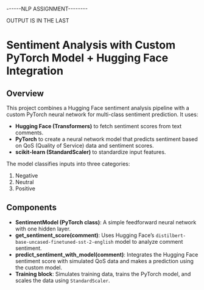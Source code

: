 ------NLP ASSIGNMENT--------


OUTPUT IS IN THE LAST















































Sentiment Analysis with Custom PyTorch Model + Hugging Face Integration
=======================================================================

Overview
--------
This project combines a Hugging Face sentiment analysis pipeline with a custom PyTorch neural network for multi-class sentiment prediction. It uses:
- **Hugging Face (Transformers)** to fetch sentiment scores from text comments.
- **PyTorch** to create a neural network model that predicts sentiment based on QoS (Quality of Service) data and sentiment scores.
- **scikit-learn (StandardScaler)** to standardize input features.

The model classifies inputs into three categories:
1. Negative
2. Neutral
3. Positive

Components
----------
- **SentimentModel (PyTorch class)**: A simple feedforward neural network with one hidden layer.
- **get_sentiment_score(comment)**: Uses Hugging Face’s `distilbert-base-uncased-finetuned-sst-2-english` model to analyze comment sentiment.
- **predict_sentiment_with_model(comment)**: Integrates the Hugging Face sentiment score with simulated QoS data and makes a prediction using the custom model.
- **Training block**: Simulates training data, trains the PyTorch model, and scales the data using `StandardScaler`.

